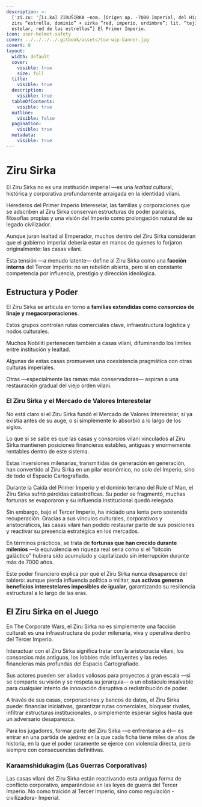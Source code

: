 ```yaml
---
description: >-
  [ˈzi.ɾuː ˈʃiɾ.ka] ZIRUŠIRKA –nom. [Origen ap. -7000 Imperial, del High Vilani
  ziru “estrella, dominio” + sirka “red, imperio, urdimbre”; lit. “tejido
  estelar, red de las estrellas”] El Primer Imperio.
icon: user-helmet-safety
cover: ../../../../.gitbook/assets/tcw-wip-banner.jpg
coverY: 0
layout:
  width: default
  cover:
    visible: true
    size: full
  title:
    visible: true
  description:
    visible: true
  tableOfContents:
    visible: true
  outline:
    visible: false
  pagination:
    visible: true
  metadata:
    visible: true
---
```


# Ziru Sirka

El Ziru Sirka no es una institución imperial —es una _lealtad_ cultural, histórica y corporativa profundamente arraigada en la identidad vilani.

Herederos del Primer Imperio Intereselar, las familias y corporaciones que se adscriben al Ziru Sirka conservan estructuras de poder paralelas, filosofías propias y una visión del Imperio como prolongación natural de su legado civilizador.

Aunque juran lealtad al Emperador, muchos dentro del Ziru Sirka consideran que el gobierno imperial debería estar en manos de quienes lo forjaron originalmente: las casas vilani.

Esta tensión —a menudo latente— define al Ziru Sirka como una **facción interna** del Tercer Imperio: no en rebelión abierta, pero sí en constante competencia por influencia, prestigio y dirección ideológica.

## Estructura y Poder

El Ziru Sirka se articula en torno a **familias extendidas como&#x20;**_**consorcios**_**&#x20;de linaje y megacorporaciones**.

Estos grupos controlan rutas comerciales clave, infraestructura logística y nodos culturales.

Muchos Nobiliti pertenecen también a casas vilani, difuminando los límites entre institución y lealtad.

Algunas de estas casas promueven una coexistencia pragmática con otras culturas imperiales.

Otras —especialmente las ramas más conservadoras— aspiran a una restauración gradual del viejo orden vilani.

### El Ziru Sirka y el Mercado de Valores Interestelar

No está claro si el Ziru Sirka fundó el Mercado de Valores Interestelar, si ya existía antes de su auge, o si simplemente lo absorbió a lo largo de los siglos.

Lo que sí se sabe es que las casas y consorcios vilani vinculados al Ziru Sirka mantienen posiciones financieras estables, antiguas y enormemente rentables dentro de este sistema.

Estas inversiones milenarias, transmitidas de generación en generación, han convertido al Ziru Sirka en un pilar económico, no solo del Imperio, sino de todo el Espacio Cartografiado.

Durante la Caída del Primer Imperio y el dominio terrano del Rule of Man, el Ziru Sirka sufrió pérdidas catastróficas. Su poder se fragmentó, muchas fortunas se evaporaron y su influencia institucional quedó relegada.

Sin embargo, bajo el Tercer Imperio, ha iniciado una lenta pero sostenida recuperación. Gracias a sus vínculos culturales, corporativos y aristocráticos, las casas vilani han podido restaurar parte de sus posiciones y reactivar su presencia estratégica en los mercados.

En términos prácticos, se trata de **fortunas que han crecido durante milenios** —la equivalencia en riqueza real seria como si el "bitcoin galáctico" hubiera sido acumulado y capitalizado sin interrupción durante más de 7000 años.

Este poder financiero explica por qué el Ziru Sirka nunca desaparece del tablero: aunque pierda influencia política o militar, **sus activos generan beneficios interestelares imposibles de igualar**, garantizando su resiliencia estructural a lo largo de las eras.

## El Ziru Sirka en el Juego

En The Corporate Wars, el Ziru Sirka no es simplemente una facción cultural: es una infraestructura de poder milenaria, viva y operativa dentro del Tercer Imperio.

Interactuar con el Ziru Sirka significa tratar con la aristocracia vilani, los consorcios más antiguos, los lobbies más influyentes y las redes financieras más profundas del Espacio Cartografiado.

Sus actores pueden ser aliados valiosos para proyectos a gran escala —si se comparte su visión y se respeta su jerarquía— o un obstáculo insalvable para cualquier intento de innovación disruptiva o redistribución de poder.

A través de sus casas, corporaciones y bancos de datos, el Ziru Sirka puede: financiar iniciativas, garantizar rutas comerciales, bloquear rivales, infiltrar estructuras institucionales, o simplemente esperar siglos hasta que un adversario desaparezca.

Para los jugadores, formar parte del Ziru Sirka —o enfrentarse a él— es entrar en una partida de ajedrez en la que cada ficha tiene miles de años de historia, en la que el poder raramente se ejerce con violencia directa, pero siempre con consecuencias definitivas.

### Karaamshidukagim (Las Guerras Corporativas)

Las casas vilani del Ziru Sirka están reactivando esta antigua forma de conflicto corporativo, amparándose en las leyes de guerra del Tercer Imperio. No como traición al Tercer Imperio, sino como regulación -civilizadora- Imperial.
